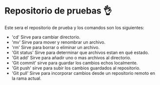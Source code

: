# Repositorio de pruebas 👌

Este sera el repositorio de prueba y los comandos son los siguientes:
- 'cd' Sirve para cambiar directorio.
- 'mv' Sirve para mover y renombrar un archivo.
- 'rm' Sirve para borrar o eliminar un archivo.
- 'Git status' Sirve para determinar que archivos estan en qué estado.
- 'Git add' Sirve para añadir uno o mas archivos al directorio.
- 'Git commit' sirve para guardar los cambios echos localmente.
- 'Git push' sirve para subir los cambios guardados al repositorio.
- 'Git pull' Sirve para incorporar cambios desde un repositorio remoto  en la rama actual. 
 